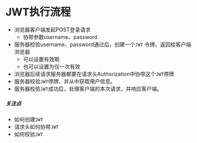 # JWT执行流程

- 浏览器客户端发起POST登录请求
  - 协带参数username、password
- 服务器检验username、password通过后，创建一个`JWT` 令牌，返回给客户端浏览器
  - 可以设置有效期
  - 也可以设置为仅一次有效
- 浏览器后续请求服务器都要在请求头Authorization中协带这个`JWT`停牌
- 服务器校验`JWT`停牌、并从中获取用户信息。
- 服务器校验`JWT`成功后，处理客户端的本次请求，并响应客户端。

 

##### 关注点

- 如何创建`JWT`
- 请求头如何协带`JWT`
- 如何校验`JWT`

